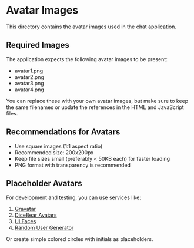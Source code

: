 # Avatar Images

This directory contains the avatar images used in the chat application.

## Required Images

The application expects the following avatar images to be present:

- avatar1.png
- avatar2.png
- avatar3.png
- avatar4.png

You can replace these with your own avatar images, but make sure to keep the same filenames or update the references in the HTML and JavaScript files.

## Recommendations for Avatars

- Use square images (1:1 aspect ratio)
- Recommended size: 200x200px
- Keep file sizes small (preferably < 50KB each) for faster loading
- PNG format with transparency is recommended

## Placeholder Avatars

For development and testing, you can use services like:

1. [Gravatar](https://gravatar.com/)
2. [DiceBear Avatars](https://avatars.dicebear.com/)
3. [UI Faces](https://uifaces.co/)
4. [Random User Generator](https://randomuser.me/)

Or create simple colored circles with initials as placeholders.
